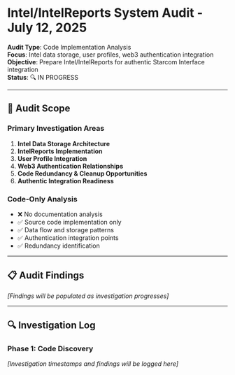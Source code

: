 # Intel/IntelReports System Audit - July 12, 2025

**Audit Type**: Code Implementation Analysis  
**Focus**: Intel data storage, user profiles, web3 authentication integration  
**Objective**: Prepare Intel/IntelReports for authentic Starcom Interface integration  
**Status**: 🔍 IN PROGRESS

---

## 🎯 **Audit Scope**

### **Primary Investigation Areas**
1. **Intel Data Storage Architecture**
2. **IntelReports Implementation**
3. **User Profile Integration**
4. **Web3 Authentication Relationships**
5. **Code Redundancy & Cleanup Opportunities**
6. **Authentic Integration Readiness**

### **Code-Only Analysis**
- ❌ No documentation analysis
- ✅ Source code implementation only
- ✅ Data flow and storage patterns
- ✅ Authentication integration points
- ✅ Redundancy identification

---

## 📋 **Audit Findings**

*[Findings will be populated as investigation progresses]*

---

## 🔍 **Investigation Log**

### **Phase 1: Code Discovery**
*[Investigation timestamps and findings will be logged here]*
